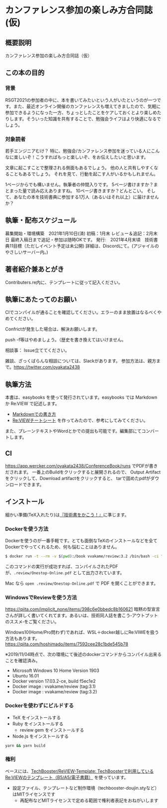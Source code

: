 # カンファレンス参加の楽しみ方合同誌(仮)

## 概要説明
カンファレンス参加の楽しみ方合同誌（仮）

## この本の目的
### 背景
RSGT2021の参加者の中に、本を書いてみたいという人がいたというのが一つです。また、最近オンライン開催のカンファレンスも増えてきましたので、気軽に参加できるようになった一方、ちょっとしたことをケアしておくとより楽しめたりします。そういった知識を共有することで、勉強会ライフはより快適になるでしょう。

### 対象読者
若手エンジニアむけ？
特に、勉強会/カンファレンス参加を迷っている人にこんなに楽しいぞ！こうすればもっと楽しいぞ、をお伝えしたいと思います。

文章に起こすことで整理される側面もあるでしょう。
他の人と共有しやすくなることもあるでしょう。
それを見て、行動を起こす人がいるかもしれません。

1ページからでも構いません。執筆者の仲間入りです。
5ページ書けますか？まとまった量で読み応えありますね。
10ページ書きますか？どんとこい。
そして、あなたの本を技術書典に参加する1万人（あるいはそれ以上）に届けませんか？

## 執筆・配布スケジュール
募集開始・環境構築　2021年1月10日(済)
初稿：1月末
レビュー＆追記：2月末日
最終入稿日まで追記・参加は随時OKです。
発行:　2021年4月末頃　技術書典11目標（ただしイベント予定は未公開)
詳細は、Discordにて。(アジャイルのやさしいサーバー内。)

## 著者紹介兼あとがき
Contributers.re内に、テンプレートに従って記入ください。

## 執筆にあたってのお願い
CIでコンパイルが通ることを確認してください。エラーのまま放置はなるべくやめてください。

Confrictが発生した場合は、解決お願いします。

push -f等はやめましょう。（歴史を書き換えてはいけません。

相談事：
Issue立ててください。

雑談、ざっくばらんな相談については、Slackがあります。
参加方法は、親方まで。https://twitter.com/oyakata2438

## 執筆方法

本書は、easybooks を使って発行されています。easybooks では Markdown か Re:VIEW で記述します。

* [Markdownでの書き方](https://raw.githubusercontent.com/erukiti/easybooks/master/example/about-easybooks.md)
* [Re:VIEWチートシート](https://gist.github.com/erukiti/c4e3189dda179a0f0b73299fb5787838) を作ってみたので、参考にしてみてください。

また、プレーンテキストやWordとかでの提出も可能です。編集部にてコンバートします。

## CI
https://app.wercker.com/oyakata2438/ConferenceBook/runs
でPDFが書きだされます。
一番上のBuildをクリックすると展開されるので、
Output Artifactをクリックして、Download artifactをクリックすると、
tarで固めたpdfがダウンロードできます。

## インストール

細かい準備(TeX入れたり)は[『技術書をかこう！』](https://github.com/TechBooster/C89-FirstStepReVIEW-v2)に準じます。

### Dockerを使う方法

Dockerを使うのが一番手軽です。とても面倒なTeXのインストールなどを全てDockerでやってくれるため、何も悩むことはありません。

```sh
$ docker run -t --rm -v $(pwd):/book vvakame/review:3.2 /bin/bash -ci "cd /book && yarn && yarn build"
```

このコマンドの実行が成功すれば、コンパイルされたPDFが、`.review/Onestop-Online.pdf` として出力されています。

Mac なら `open .review/Onestop-Online.pdf` で PDF を開くことができます。

### WindowsでReviewを使う方法

https://qiita.com/implicit_none/items/398c6e0bbedc8b160621
暗黙の型宣言さんが詳しく書いてくれてます。あるいは、技術同人誌を書こう‐アウトプットのススメ‐をご覧ください。

Windows10(Home/Pro問わず)であれば、WSL＋docker越しにRe:VIWEを扱う方法もあります。https://qiita.com/hoshimado/items/7592cee28c1bde545b78

※2019/11/04時点で、次の環境にて後述のdockerコマンドからコンパイル出来ることを確認済み。

<!-- (3.1指定は、2.x環境と共存のため) -->

* Microsoft Windows 10 Home Version 1903 
* Ubuntu 16.01
* Docker version 17.03.2-ce, build f5ec1e2
* Docker image : vvakame/review (tag:3.1)
* Docker image : vvakame/review (tag:3.2)

### Dockerを使わずにビルドする

* TeX をインストールする
* Ruby をインストールする
  * review gem をインストールする
* Node.js をインストールする

```sh
yarn && yarn build
```

### 権利

ベースには、[TechBooster/ReVIEW\-Template: TechBoosterで利用しているRe:VIEWのテンプレート（B5/A5/電子書籍）](https://github.com/TechBooster/ReVIEW-Template) を使っています。

  * 設定ファイル、テンプレートなど制作環境（techbooster-doujin.styなど）はMITライセンスです
    * 再配布などMITライセンスで定める範囲で権利者表記をおねがいします
